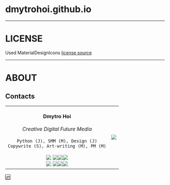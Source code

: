 # dmytrohoi.github.io

-----

# LICENSE

Used MaterialDesignIcons [license source](https://github.com/Templarian/MaterialDesign)

-----

# ABOUT

## Contacts

<div align="center">
<table>
    <tr>
    <td>
        </br><div align="center">
        <b> Dmytro Hoi </b>
        </div></br>
        <div align="center">
        <i>Creative Digital Future Media</i>
        </div></br>
        <div align="center">
        <code>Python (J), SMM (M), Design (J)</code>
        </div>
        <div align="center">
        <code>Copywrite (S), Art-writing (M), PM (M)</code></div>
        </br>
        <div align="center">
        <a href="http://dmytrohoi.github.io/"><img src="https://dmytrohoi.github.io/images/social/st.png"></a> <a href="http://fb.com/dmytro.hoi"><img src="https://dmytrohoi.github.io/images/social/fb.png"></a><a href="https://github.com/dmytrohoi"><img src="https://dmytrohoi.github.io/images/social/gh.png"></a><a href="https://twitter.com/criticoffer"><img src="https://dmytrohoi.github.io/images/social/tw.png"></a>
        </div>
        <div align="center">
        <a href="http://dmytrohoi.github.io/cv"><img src="https://dmytrohoi.github.io/images/social/cv.png"></a> <a href="http://www.linkedin.com/in/dmytrohoi"><img src="https://dmytrohoi.github.io/images/social/li.png"></a><a href="https://instagram.com/dmhoi78"><img src="https://dmytrohoi.github.io/images/social/insta.png"></a><a href="https://youtube.com/channel/UCOOftc_XjycxIsDbWsoBFtA"><img src="https://dmytrohoi.github.io/images/social/yt.png"></a>
        </div>
    </td>
    <td>
        <div align="center">
        <img src="https://dmytrohoi.github.io/images/avatar/avatar0.png">
        </div>
    </td>
    </tr>
</table>
</div>


[:up:](#dmytrohoigithubio)
